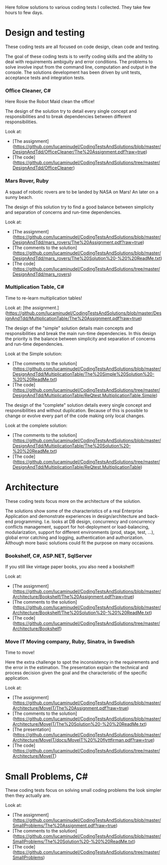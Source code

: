 Here follow solutions to various coding tests I collected. They take few hours to few days.


# Design and testing
These coding tests are all focused on code design, clean code and testing.

The goal of these coding tests is to verify coding skills and the ability to deal with requirements ambiguity and error conditions.
The problems to solve involve input from the command line, computation and output in the console.
The solutions development has been driven by unit tests, acceptance tests and integration tests.



### Office Cleaner, C# 
Here Rosie the Robot Maid clean the office!

The design of the solution try to detail every single concept and responsibilities and to break dependencies between different responsibilities.

Look at:
- [The assignment] (https://github.com/lucaminudel/CodingTestsAndSolutions/blob/master/DesignAndTdd/OfficeCleaner/The%20Assignment.pdf?raw=true)
- [The code] (https://github.com/lucaminudel/CodingTestsAndSolutions/tree/master/DesignAndTdd/OfficeCleaner)


### Mars Rover, Ruby
A squad of robotic rovers are to be landed by NASA on Mars! An later on a sunny beach.

The design of this solution try to find a good balance between simplicity and separation of concerns and run-time dependencies.


Look at:
- [The assignment] (https://github.com/lucaminudel/CodingTestsAndSolutions/blob/master/DesignAndTdd/mars_rovers/The%20Assignment.pdf?raw=true)
- [The comments to the solution] (https://github.com/lucaminudel/CodingTestsAndSolutions/blob/master/DesignAndTdd/mars_rovers/The%20Solution%20-%20%20ReadMe.txt)
- [The code] (https://github.com/lucaminudel/CodingTestsAndSolutions/tree/master/DesignAndTdd/mars_rovers)



### Multiplication Table, C# 
Time to re-learn multiplication tables!

Look at: [the assignment.] (https://github.com/lucaminudel/CodingTestsAndSolutions/blob/master/DesignAndTdd/MultiplicationTable/The%20Assignment.pdf?raw=true)

The design of the "simple" solution details main concepts and responsibilities and break the main run-time dependencies.
In this design the priority is the balance between simplicity and separation of concerns and run-time dependencies.

Look at the Simple solution:
- [The comments to the solution] (https://github.com/lucaminudel/CodingTestsAndSolutions/blob/master/DesignAndTdd/MultiplicationTable/The%20Simple%20Solution%20-%20%20ReadMe.txt)
- [The code] (https://github.com/lucaminudel/CodingTestsAndSolutions/tree/master/DesignAndTdd/MultiplicationTable/ReQtest.MultiplicationTable.Simple)



The design of the "complete" solution details every single concept and responsibilities and without duplication.
Because of this is possible to change or evolve every part of the code making only local changes.

Look at the complete solution:
- [The comments to the solution] (https://github.com/lucaminudel/CodingTestsAndSolutions/blob/master/DesignAndTdd/MultiplicationTable/The%20Solution%20-%20%20ReadMe.txt)
- [The code] (https://github.com/lucaminudel/CodingTestsAndSolutions/tree/master/DesignAndTdd/MultiplicationTable/ReQtest.MultiplicationTable)



# Architecture
These coding tests focus more on the architecture of the solution.

The solutions show some of the characteristics of a real Enterprise Application and demonstrate experiences in design/architecture and back-end programming.
I.e. looks at DB design, concurrency and concurrency conflicts management, support for hot-deployment or load-balancing, modularization, support for different environments (prod, stage, test, ...), global error catching and logging, authentication and authorization.
Although more basic solutions could fit the purpose on many occasions.



### Bookshelf, C#, ASP.NET, SqlServer
If you still like vintage paper books, you also need a bookshelf!

Look at:
- [The assignment] (https://github.com/lucaminudel/CodingTestsAndSolutions/blob/master/Architecture/Bookshelf/The%20Assignment.pdf?raw=true)
- [The comments to the solution] (https://github.com/lucaminudel/CodingTestsAndSolutions/blob/master/Architecture/Bookshelf/The%20Solution%20-%20%20ReadMe.txt)
- [The code] (https://github.com/lucaminudel/CodingTestsAndSolutions/tree/master/Architecture/Bookshelf)


### Move IT Moving company, Ruby, Sinatra, in Swedish
Time to move!

Here the extra challenge to spot the inconsistency in the requirements and the error in the estimation.
The presentation explain the technical and process decision given the goal and the characteristic of the specific application.


Look at:
- [The assignment] (https://github.com/lucaminudel/CodingTestsAndSolutions/blob/master/Architecture/MoveIT/The%20Assignment.pdf?raw=true)
- [The comments to the solution] (https://github.com/lucaminudel/CodingTestsAndSolutions/blob/master/Architecture/MoveIT/The%20Solution%20-%20%20ReadMe.txt)
- [The presentation] (https://github.com/lucaminudel/CodingTestsAndSolutions/blob/master/Architecture/MoveIT/docs/MoveIT%20%20flyttfirman.pdf?raw=true)
- [The code] (https://github.com/lucaminudel/CodingTestsAndSolutions/tree/master/Architecture/MoveIT)





# Small Problems, C# 
These coding tests focus on solving small coding problems the look simpler then they actually are.

Look at:
- [The assignment] (https://github.com/lucaminudel/CodingTestsAndSolutions/blob/master/SmallProblems/The%20Assignment.pdf?raw=true)
- [The comments to the solution] (https://github.com/lucaminudel/CodingTestsAndSolutions/blob/master/SmallProblems/The%20Solution%20-%20%20ReadMe.txt)
- [The code] (https://github.com/lucaminudel/CodingTestsAndSolutions/tree/master/SmallProblems)



